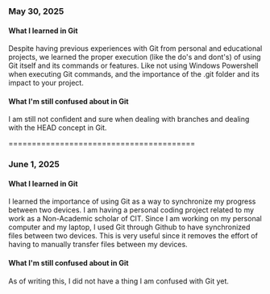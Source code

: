 ### May 30, 2025

#### What I learned in Git
Despite having previous experiences with Git from personal and educational projects, we learned the proper execution (like the do's and dont's) of using Git itself and its commands or features. Like not using Windows Powershell when executing  Git commands, and the importance of the .git folder and its impact to your project.

#### What I'm still confused about in Git
I am still not confident and sure when dealing with branches and dealing with the HEAD concept in Git.

========================================

### June 1, 2025

#### What I learned in Git
I learned the importance of using Git as a way to synchronize my progress between two devices. I am having a personal coding project related to my work as a Non-Academic scholar of CIT. Since I am working on my personal computer and my laptop, I used Git through Github to have synchronized files between two devices. This is very useful since it removes the effort of having to manually transfer files between my devices.

#### What I'm still confused about in Git
As of writing this, I did not have a thing I am confused with Git yet. 